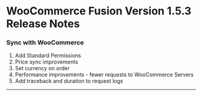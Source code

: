 # WooCommerce Fusion Version 1.5.3 Release Notes

### Sync with WooCommerce
1. Add Standard Permissions
2. Price sync improvements
3. Set currency on order
4. Performance improvements - fewer requests to WooCommerce Servers
5. Add traceback and duration to request logs 

---
